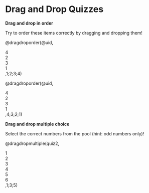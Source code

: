 <!--
author:   Your Name
email:    your@email.com
version:  0.1.0
language: en
narrator: US English Female

script:   https://cdnjs.cloudflare.com/ajax/libs/Sortable/1.14.0/Sortable.min.js

@dragdroporder
<div style="width: 100%; max-width: 600px; padding: 20px; border: 1px solid #ccc; border-radius: 8px;">
  <div class="question" style="font-size: 18px; margin-bottom: 20px;">@0</div>
  <div class="choices-container" style="display: flex; flex-direction: column; gap: 10px;">
    @1
  </div>
  <div class="feedback" style="margin-top: 20px; font-weight: bold; text-align: center;"></div>
</div>

<script>
  (function(quizId){
    const container = document.querySelector(`#quiz-${quizId}`);
    const feedback = container.nextElementSibling;
    const correctAnswers = '@2'.split(';');
    
    new Sortable(container, {
      animation: 150,
      onEnd: function() {
        const choices = Array.from(container.querySelectorAll('.choice'));
        const currentOrder = choices.map(choice => choice.textContent.trim());
        
        console.log('Current order:', currentOrder);
        console.log('Correct answers:', correctAnswers);
        
        const isCorrect = currentOrder.length === correctAnswers.length && 
                         currentOrder.every((answer, index) => answer === correctAnswers[index]);
        
        if (isCorrect) {
          feedback.textContent = "Correct!";
          feedback.style.color = "green";
        } else {
          feedback.textContent = "Try again!";
          feedback.style.color = "red";
        }
      }
    });
  document.querySelectorAll('.choice').forEach(element => {
    element.setAttribute('style', 'padding: 10px; background-color: #f0f0f0; border: 1px solid #ddd; border-radius: 4px; cursor: move; user-select: none;');
  })
  });('@0');
</script>
@end

@dragdropmultiple
<div style="width: 100%; max-width: 600px; padding: 20px; border: 1px solid #ccc; border-radius: 8px;" id="quiz-@0">
  <div class="question" style="font-size: 18px; margin-bottom: 20px;">@0</div>
  
  <div style="display: flex; gap: 20px;">
    <div style="flex: 1;">
      <div style="font-weight: bold; margin-bottom: 10px;">Pool:</div>
      <div class="pool-container" style="min-height: 50px; padding: 10px; background-color: #f8f8f8; border: 1px dashed #ccc; border-radius: 4px;" id="pool-@0">
        @1
      </div>
    </div>
    
    <div style="flex: 1;">
      <div style="font-weight: bold; margin-bottom: 10px;">Your Selection:</div>
      <div class="target-container" style="min-height: 50px; padding: 10px; background-color: #f8f8f8; border: 1px dashed #ccc; border-radius: 4px;" id="target-@0">
      </div>
    </div>
  </div>
  
  <div class="feedback" style="margin-top: 20px; font-weight: bold; text-align: center;"></div>
</div>

<script>
  (function(){
    const quizId = '@0'.replace(/[^a-zA-Z0-9]/g, '');
    const quizContainer = document.querySelector(`#quiz-${quizId}`);
    const poolContainer = quizContainer.querySelector('.pool-container');
    const targetContainer = quizContainer.querySelector('.target-container');
    const feedback = quizContainer.querySelector('.feedback');
    const correctAnswers = new Set('@2'.split(';'));
    
    new Sortable(poolContainer, {
      group: {
        name: quizId,
        // pull: 'clone',
        put: true
      },
      animation: 150,
      onEnd: checkAnswer
    });
    
    new Sortable(targetContainer, {
      group: {
        name: quizId,
        pull: true,
        put: true
      },
      animation: 150,
      onAdd: checkAnswer,
      onRemove: checkAnswer
    });

    function checkAnswer() {
      const currentAnswers = new Set(
        Array.from(targetContainer.querySelectorAll('.choice'))
          .map(choice => choice.textContent.trim())
      );

      const isCorrect = currentAnswers.size === correctAnswers.size &&
                       [...currentAnswers].every(answer => correctAnswers.has(answer));
      
      if (isCorrect) {
        feedback.textContent = "Correct!";
        feedback.style.color = "green";
      } else {
        feedback.textContent = "Try again!";
        feedback.style.color = "red";
      }
    }
  })();
</script>
@end
-->

# Drag and Drop Quizzes

**Drag and drop in order**

Try to order these items correctly by dragging and dropping them!

@dragdroporder(@uid,
<div class="choice">4</div>
<div class="choice">2</div>
<div class="choice">3</div>
<div class="choice">1</div>,1;2;3;4)

@dragdroporder(@uid,
<div class="choice">4</div>
<div class="choice">2</div>
<div class="choice">3</div>
<div class="choice">1</div>,4;3;2;1)

**Drag and drop multiple choice**

Select the correct numbers from the pool (hint: odd numbers only)!

@dragdropmultiple(quiz2,
<div class="choice">1</div>
<div class="choice">2</div>
<div class="choice">3</div>
<div class="choice">4</div>
<div class="choice">5</div>
<div class="choice">6</div>,1;3;5)
